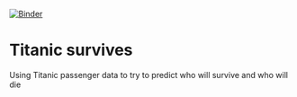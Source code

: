 [![Binder](https://mybinder.org/badge_logo.svg)](https://mybinder.org/v2/gh/AnaViolet/titanic_survives/main)

# Titanic survives
Using Titanic passenger data to try to predict who will survive and who will die
